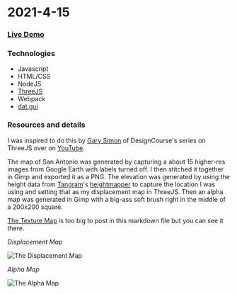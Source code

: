 # 2021-4-15

### <a href="https://daltonjmcgee.github.io/2021-4-15/" target="_blank">Live Demo</a>

### Technologies
* Javascript
* HTML/CSS
* NodeJS
* [ThreeJS](http://threejs.org/)
* Webpack
* [dat.gui](https://www.npmjs.com/package/dat.gui)

### Resources and details
I was inspired to do this by [Gary Simon](https://github.com/designcourse) of DesignCourse's series on ThreeJS over on [YouTube](https://www.youtube.com/channel/UCVyRiMvfUNMA1UPlDPzG5Ow). 

The map of San Antonio was generated by capturing a about 15 higher-res images from Google Earth with labels turned off. I then stitched it together in Gimp and exported it as a PNG. The elevation was generated by using the height data from [Tangram](https://github.com/tangrams)'s [heightmapper](https://github.com/tangrams/heightmapper) to capture the location I was using and setting that as my displacement map in ThreeJS. Then an alpha map was generated in Gimp with a big-ass soft brush right in the middle of a 200x200 square. 

[The Texture Map](https://githubphotos.s3.amazonaws.com/texture.png) is too big to post in this markdown file but you can see it there. 

_Displacement Map_

![The Displacement Map](https://githubphotos.s3.amazonaws.com/displacement.png)

_Alpha Map_

![The Alpha Map](https://githubphotos.s3.amazonaws.com/alpha.png)
